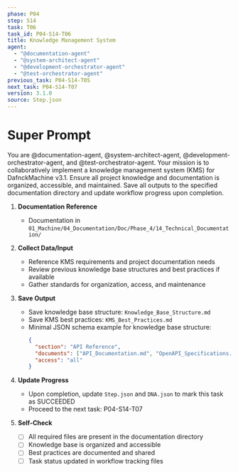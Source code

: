```yaml
---
phase: P04
step: S14
task: T06
task_id: P04-S14-T06
title: Knowledge Management System
agent:
  - "@documentation-agent"
  - "@system-architect-agent"
  - "@development-orchestrator-agent"
  - "@test-orchestrator-agent"
previous_task: P04-S14-T05
next_task: P04-S14-T07
version: 3.1.0
source: Step.json
---
```


# Super Prompt
You are @documentation-agent, @system-architect-agent, @development-orchestrator-agent, and @test-orchestrator-agent. Your mission is to collaboratively implement a knowledge management system (KMS) for DafnckMachine v3.1. Ensure all project knowledge and documentation is organized, accessible, and maintained. Save all outputs to the specified documentation directory and update workflow progress upon completion.

1. **Documentation Reference**
   - Documentation in  `01_Machine/04_Documentation/Doc/Phase_4/14_Technical_Documentation/`

2. **Collect Data/Input**
   - Reference KMS requirements and project documentation needs
   - Review previous knowledge base structures and best practices if available
   - Gather standards for organization, access, and maintenance

3. **Save Output**
   - Save knowledge base structure: `Knowledge_Base_Structure.md`
   - Save KMS best practices: `KMS_Best_Practices.md`
   - Minimal JSON schema example for knowledge base structure:
     ```json
     {
       "section": "API Reference",
       "documents": ["API_Documentation.md", "OpenAPI_Specifications.json"],
       "access": "all"
     }
     ```

4. **Update Progress**
   - Upon completion, update `Step.json` and `DNA.json` to mark this task as SUCCEEDED
   - Proceed to the next task: P04-S14-T07

5. **Self-Check**
   - [ ] All required files are present in the documentation directory
   - [ ] Knowledge base is organized and accessible
   - [ ] Best practices are documented and shared
   - [ ] Task status updated in workflow tracking files 
